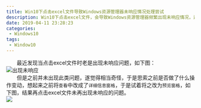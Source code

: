 ```yaml
---
title: Win10下点击excel文件导致Windows资源管理器未响应情况处理尝试
description: Win10下点击excel文件，会导致Windows资源管理器频繁出现未响应情况，进行尝试处理。
date: 2019-04-11 23:28:23
categories:
 - Windows10
tags:
 - Window10
---
```

&emsp;&emsp;最近发现当点击excel文件时老是出现未响应问题，如下图：  
![出现未响应](http://liyufeng.angton.com/20190411103119.png)  
&emsp;&emsp;但是之前并未出现此类问题，遂觉得相当奇怪，于是思索之前是否做了什么操作变动，想起来之前将```查看```中改成了```详细信息窗格```，于是试着将之改为```预览窗格```，如下图，结果再点击excel文件未再出现未响应的问题。  
![](http://liyufeng.angton.com/20190411103721.png)   
